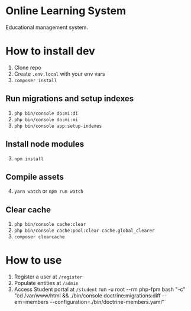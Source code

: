 # Online Learning System

Educational management system.

# How to install dev
1. Clone repo
2. Create `.env.local` with your env vars
3. `composer install`
## Run migrations and setup indexes
1. `php bin/console do:mi:di`
2. `php bin/console do:mi:mi`
2. `php bin/console app:setup-indexes`
## Install node modules
3. `npm install`
## Compile assets
4. `yarn watch` or `npm run watch`
## Clear cache 
1. `php bin/console cache:clear`
1. `php bin/console cache:pool:clear cache.global_clearer`
2. `composer clearcache`

# How to use

1. Register a user at `/register`
1. Populate entities at `/admin`
1. Access Student portal at  `/student`
run -u root --rm php-fpm bash "-c" "cd /var/www/html && ./bin/console doctrine:migrations:diff --em=members --configuration=./bin/doctrine-members.yaml"` 